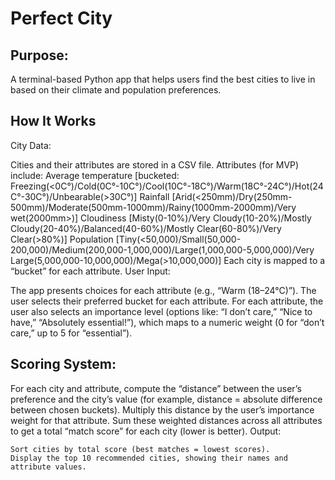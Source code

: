 # Perfect City

## Purpose:
A terminal-based Python app that helps users find the best cities to live in based on their climate and population preferences.

## How It Works
City Data:

Cities and their attributes are stored in a CSV file.
Attributes (for MVP) include:
Average temperature [bucketed: Freezing(<0C°)/Cold(0C°-10C°)/Cool(10C°-18C°)/Warm(18C°-24C°)/Hot(24C°-30C°)/Unbearable(>30C°)]
Rainfall [Arid(<250mm)/Dry(250mm-500mm)/Moderate(500mm-1000mm)/Rainy(1000mm-2000mm)/Very wet(2000mm>)]
Cloudiness [Misty(0-10%)/Very Cloudy(10-20%)/Mostly Cloudy(20-40%)/Balanced(40-60%)/Mostly Clear(60-80%)/Very Clear(>80%)]
Population [Tiny(<50,000)/Small(50,000-200,000)/Medium(200,000-1,000,000)/Large(1,000,000-5,000,000)/Very Large(5,000,000-10,000,000)/Mega(>10,000,000)]
Each city is mapped to a “bucket” for each attribute.
User Input:

The app presents choices for each attribute (e.g., “Warm (18–24°C)”).
The user selects their preferred bucket for each attribute.
For each attribute, the user also selects an importance level (options like: “I don’t care,” “Nice to have,” “Absolutely essential!”), which maps to a numeric weight (0 for “don’t care,” up to 5 for “essential”).

## Scoring System:

For each city and attribute, compute the “distance” between the user’s preference and the city’s value (for example, distance = absolute difference between chosen buckets).
Multiply this distance by the user’s importance weight for that attribute.
Sum these weighted distances across all attributes to get a total “match score” for each city (lower is better).
Output:

    Sort cities by total score (best matches = lowest scores).
    Display the top 10 recommended cities, showing their names and attribute values.
    